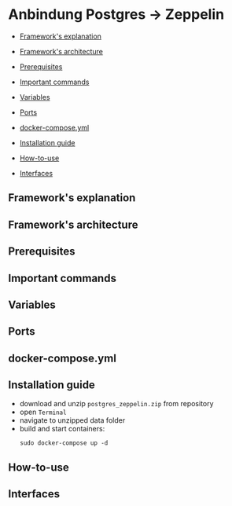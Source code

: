# Anbindung Postgres -> Zeppelin

* [Framework's explanation](#frameworks-explanation)

* [Framework's architecture](#frameworks-architecture)

* [Prerequisites](#prerequisites)

* [Important commands](#important-commands)

* [Variables](#variables)

* [Ports](#ports)

* [docker-compose.yml](#dockercomposeyml)

* [Installation guide](#installation-guide)

* [How-to-use](#howtouse)

* [Interfaces](#interfaces)




## <a name="frameworks-explanation"></a> Framework's explanation 



## <a name="frameworks-architecture"></a> Framework's architecture

## Prerequisites

## Important commands

## Variables  

## Ports

## <a name="dockercomposeyml"></a> docker-compose.yml

## Installation guide
- download and unzip `postgres_zeppelin.zip` from repository
- open `Terminal`
- navigate to unzipped data folder
- build and start containers:
  ```shell
  sudo docker-compose up -d
  ```   

## <a name="howtouse"></a> How-to-use

## Interfaces


